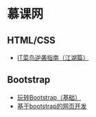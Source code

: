 # 慕课网

## HTML/CSS

- [IT菜鸟逆袭指南（江湖篇）](#docs/imooc_htmlcss_itbird)

## Bootstrap

- [玩转Bootstrap（基础）](#docs/imooc_bootstrap_basic)
- [基于bootstrap的网页开发](#docs/imooc_bootstrap_webdev)


